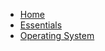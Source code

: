 <!-- docs/_sidebar.md -->

* [Home](/)
* [Essentials](essentials.md)
* [Operating System](operatingsystem.md)
